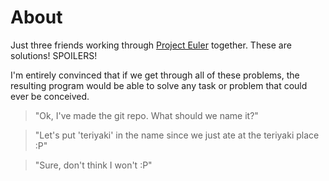 # About

Just three friends working through [Project Euler](https://projecteuler.net/) together.  These are solutions! SPOILERS!  
  
I'm entirely convinced that if we get through all of these problems, the resulting program would be able to solve any task or problem that could ever be conceived.  
  
> "Ok, I've made the git repo. What should we name it?"  
  
> "Let's put 'teriyaki' in the name since we just ate at the teriyaki place :P"  
  
> "Sure, don't think I won't :P"


